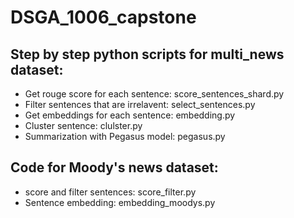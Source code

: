 # DSGA_1006_capstone

## Step by step python scripts for multi_news dataset:
- Get rouge score for each sentence: score_sentences_shard.py
- Filter sentences that are irrelavent: select_sentences.py
- Get embeddings for each sentence: embedding.py
- Cluster sentence: clulster.py
- Summarization with Pegasus model: pegasus.py

## Code for Moody's news dataset:
- score and filter sentences: score_filter.py
- Sentence embedding: embedding_moodys.py
